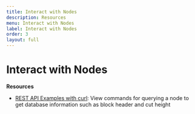 ```yaml
---
title: Interact with Nodes
description: Resources
menu: Interact with Nodes
label: Interact with Nodes
order: 3
layout: full
---
```


# Interact with Nodes

**Resources**

- [REST API Examples with curl](https://kadena-io.github.io/kadena-docs/rest-api-examples):
  View commands for querying a node to get database information such as block
  header and cut height
